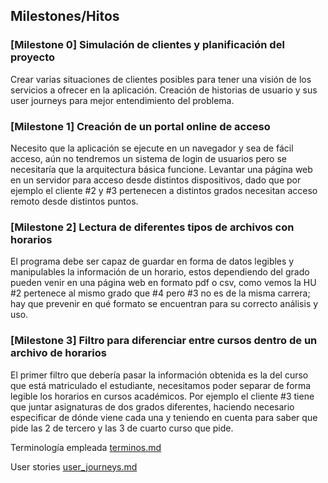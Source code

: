 ## Milestones/Hitos

### [Milestone 0] Simulación de clientes y planificación del proyecto
Crear varias situaciones de clientes posibles para tener una visión de los servicios a ofrecer en la aplicación. Creación de historias de usuario y sus user journeys para mejor entendimiento del problema.


### [Milestone 1] Creación de un portal online de acceso
Necesito que la aplicación se ejecute en un navegador y sea de fácil acceso, aún no tendremos un sistema de login de usuarios pero se necesitaría que la arquitectura básica funcione. Levantar una página web en un servidor para acceso desde distintos dispositivos, dado que por ejemplo el cliente #2 y #3 pertenecen a distintos grados necesitan acceso remoto desde distintos puntos.

### [Milestone 2] Lectura de diferentes tipos de archivos con horarios
El programa debe ser capaz de guardar en forma de datos legibles y manipulables la información de un horario, estos dependiendo del grado pueden venir en una página web en formato pdf o csv, como vemos la HU #2 pertenece al mismo grado que #4 pero #3 no es de la misma carrera; hay que prevenir en qué formato se encuentran para su correcto análisis y uso.

### [Milestone 3] Filtro para diferenciar entre cursos dentro de un archivo de horarios
El primer filtro que debería pasar la información obtenida es la del curso que está matriculado el estudiante, necesitamos poder separar de forma legible los horarios en cursos académicos. Por ejemplo el cliente #3 tiene que juntar asignaturas de dos grados diferentes, haciendo necesario especificar de dónde viene cada una y teniendo en cuenta para saber que pide las 2 de tercero y las 3 de cuarto curso que pide.

Terminología empleada [terminos.md](https://github.com/ChinChainis/Proyecto_Reparahorarios_IV2425/blob/Objetivo-1/docs/terminos.md)

User stories [user_journeys.md](https://github.com/ChinChainis/Proyecto_Reparahorarios_IV2425/blob/Objetivo-1/docs/user_stories.md)

